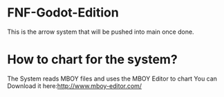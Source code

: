 # FNF-Godot-Edition
This is the arrow system that will be pushed into main once done.
# How to chart for the system?
The System reads MBOY files and uses the MBOY Editor to chart
You can Download it here:http://www.mboy-editor.com/
